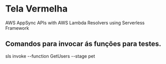 # Tela Vermelha

AWS AppSync APIs with AWS Lambda Resolvers using Serverless Framework


 ## Comandos para invocar ás funções para testes.

<!-- Listar todos os usuários -->
sls invoke --function GetUsers --stage pet
